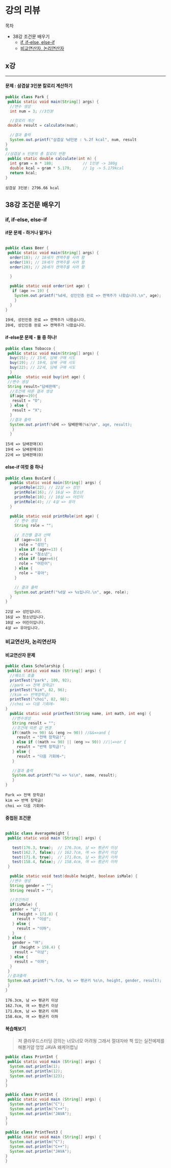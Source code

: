# 강의 리뷰


목차
* 38강 조건문 배우기
  * [if, if-else, else-if](https://github.com/shin-vely/My_java/blob/master/doc/cloudstudying.md#if-if-else-else-if)
  * [비교연산자, 논리연산자](https://github.com/shin-vely/My_java/blob/master/doc/cloudstudying.md#%EB%B9%84%EA%B5%90%EC%97%B0%EC%82%B0%EC%9E%90-%EB%85%BC%EB%A6%AC%EC%97%B0%EC%82%B0%EC%9E%90)


## x강
---

#### 문제 : 삼겹살 3인분 칼로리 계산하기

```java
public class Park {
 public static void main(String[] args) {
  //변수 생성
  int num = 3; //3인분
  
  //칼로리 계산
 double result = calculate(num);
 
  //결과 출력
  System.out.printf("삼겹살 %d인분 : %.2f kcal", num, result
}
0
//삼겹살 n 인분의 총 칼로리 반환
 public static double calculate(int n) {
  int gram = n * 180;             // 1인분 -> 180g
  double kcal = gram * 5.179;     // 1g -> 5.179kcal
  return kcal;
}    
```

```
삼겹살 3인분: 2796.66 kcal
```

## 38강 조건문 배우기

### if, if-else, else-if

#### if문 문제 - 하거나 말거나

```java

public class Beer {
 public static void main(String[] args) {
  order(18); // 18세가 캔맥주를 사려 함
  order(19); // 19세가 캔맥주를 사려 함
  order(20); // 20세가 캔맥주를 사려 함
  
  }
  
  public static void order(int age) {
   if (age >= 19) {
    System.out.printf("%d세, 성인인증 완료 => 캔맥주가 나왔습니다.\n", age);
    }
  }
}

```
```
19세, 성인인증 완료 => 캔맥주가 나왔습니다.
20세, 성인인증 완료 => 캔맥주가 나왔습니다.
```

#### if-else문 문제 - 둘 중 하나!

```java
public class Tobacco {
 public static void main(String[] args) {
  buy(15); // 15세, 담배 구매 시도
  buy(19); // 19세, 담배 구매 시도
  buy(22); // 22세, 담배 구매 시도
  }
 public  static void buy(int age) {
 //변수 생성
 String result="담배판매";
  //조건에 따른 결과 생성
  if(age>=19){
   result = "O";
  } else {
   result = "X"; 
  }
  //결과 출력
  System.out.printf(%d세 => 담배판매(%s)\n", age, result);
   }
  }
  ```
```
15세 => 담배판매(X)
19세 => 담배판매(O)
22세 => 담배판매(O)
```

#### else-if 여럿 중 하나
```java
public class BusCard {
  public static void main(String[] args) {
    printRole(22); // 22살 => 성인
    printRole(16); // 16살 => 청소년
    printRole(10); // 10살 => 어린이
    printRole(4); // 4살 => 유아
  }
  
  public static void printRole(int age) {
    // 변수 생성
    String role = "";
    
    // 조건별 결과 선택
    if (age>=18) {
      role = "성인";
    } else if (age>=13) {
      role = "청소년";
    } else if (age>=6){
      role = "어린이";
    } else {
      role = "유아";
    }
    
    // 결과 출력
    System.out.printf("%d살 => %s입니다.\n", age, role);
  }
}
```
```
22살 => 성인입니다.
16살 => 청소년입니다.
10살 => 어린이입니다.
4살 => 유아입니다.
```
### 비교연산자, 논리연산자

#### 비교연산자 문제
```java
public class Scholarship {
 public static void main (String[] args) {
  //메소드 호출
  printTest("park", 100, 92); 
  //park => 전액 장학금!
  printTest("kim", 82, 96);
  //kim => 반액장학금!
  printTest("choi", 82, 98);
  //choi => 다음 기회에~
}
  public static void printTest(String name, int math, int eng) {
   //변수생성
   String result = "";
   //조건에 따른 값 변경
   if((math >= 90) && (eng >= 90)) //&&=>and {
     result = "전액 장학금!";
   } else if ((math >= 90) || (eng >= 90)) //||=>or {
     result = "반액 장학금!";
   } else {
     result = "다음 기회에~";
   }
   
   //결과 출력
   System.out.printf("%s => %s\n", name, result);
   }
}
```
```
Park => 전액 장학금!
kim => 반액 장학금!
choi => 다음 기회에~
```

#### 중첩된 조건문

```java

public class AverageHeight {
 public static void main (String[] args) {
 
   test(176.3, true);  // 176.3cm, 남 => 평균키 이상
   test(162.7, false); // 162.7cm, 여 => 평균키 이상
   test(171.8, true);  // 171.8cm, 남 => 평균키 이하
   test(158.4, false); // 158.4cm, 여 => 평균키 이하
 }
 
  public static void test(double height, boolean isMale) {
  //변수 생성
  String gender = "";
  String result = "";
  
  //조건처리
  if(isMale) {
  gender = "남";
   if(height > 171.8) {
     result + "이상";
   } else {
     result = "이하";
   }
 } else {
   gender = "여";
   if (height > 158.4) {
    result = "이상";
  } else {
    result = "이하";
  }
 }
 //결과출력
 System.out.printf("%.fcm, %s => 평균키 %s\n, height, gender, result);
 }
}
```
```
176.3cm, 남 => 평균키 이상
162.7cm, 여 => 평균키 이상
171.8cm, 남 => 평균키 이하
158.4cm, 여 => 평균키 이하
```
 
#### 복습해보기
 >저 클라우드스터딩 강의는 너모너모 어려웡 그래서 절대자바 책 있는 실전예제를 해볼거얌
 엉엉 JAVA 왜케어렵닝
 ```JAVA
 public class PrintInt { 
  public static void main (String[] args) {
   System.out.println(1);
   System.out.println(12);
   System.out.println(123);
 }
}

 public class PrintInt { 
  public static void main (String[] args) {
   System.out.println("C");
   System.out.println("C++");
   System.out.println("JAVA");
 }
}

 public class PrintTest3 { 
  public static void main (String[] args) {
   System.out.println("C");
   System.out.println("C++");
   System.out.println("JAVA");
 }
}

